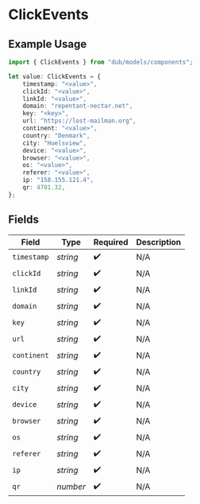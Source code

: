 # ClickEvents

## Example Usage

```typescript
import { ClickEvents } from "dub/models/components";

let value: ClickEvents = {
    timestamp: "<value>",
    clickId: "<value>",
    linkId: "<value>",
    domain: "repentant-nectar.net",
    key: "<key>",
    url: "https://lost-mailman.org",
    continent: "<value>",
    country: "Denmark",
    city: "Huelsview",
    device: "<value>",
    browser: "<value>",
    os: "<value>",
    referer: "<value>",
    ip: "158.155.121.4",
    qr: 4701.32,
};
```

## Fields

| Field              | Type               | Required           | Description        |
| ------------------ | ------------------ | ------------------ | ------------------ |
| `timestamp`        | *string*           | :heavy_check_mark: | N/A                |
| `clickId`          | *string*           | :heavy_check_mark: | N/A                |
| `linkId`           | *string*           | :heavy_check_mark: | N/A                |
| `domain`           | *string*           | :heavy_check_mark: | N/A                |
| `key`              | *string*           | :heavy_check_mark: | N/A                |
| `url`              | *string*           | :heavy_check_mark: | N/A                |
| `continent`        | *string*           | :heavy_check_mark: | N/A                |
| `country`          | *string*           | :heavy_check_mark: | N/A                |
| `city`             | *string*           | :heavy_check_mark: | N/A                |
| `device`           | *string*           | :heavy_check_mark: | N/A                |
| `browser`          | *string*           | :heavy_check_mark: | N/A                |
| `os`               | *string*           | :heavy_check_mark: | N/A                |
| `referer`          | *string*           | :heavy_check_mark: | N/A                |
| `ip`               | *string*           | :heavy_check_mark: | N/A                |
| `qr`               | *number*           | :heavy_check_mark: | N/A                |